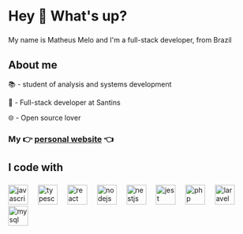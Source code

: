 <h1 align="left">Hey 👋 What's up?</h1>

###

<p align="left">My name is Matheus Melo and I'm a full-stack developer, from Brazil</p>

###

<h2 align="left">About me</h2>
<p align="left">📚 - student of analysis and systems development</p>
<p align="left">💼 - Full-stack developer at Santins</p>
<p align="left">🌐 - Open source lover</p>

###

<h3 align="left">My 👉 <a href="https://matheuspmelo.github.io/" target="_blank">personal website</a> 👈</h3>

###

<h2 align="left">I code with</h2>

###

<div align="left">
  <img src="https://cdn.jsdelivr.net/gh/devicons/devicon/icons/javascript/javascript-original.svg" height="40" alt="javascript logo"  />
  <img width="12" />
  <img src="https://cdn.jsdelivr.net/gh/devicons/devicon/icons/typescript/typescript-original.svg" height="40" alt="typescript logo"  />
  <img width="12" />
  <img src="https://cdn.jsdelivr.net/gh/devicons/devicon/icons/react/react-original.svg" height="40" alt="react logo"  />
  <img width="12" />
  <img src="https://cdn.jsdelivr.net/gh/devicons/devicon/icons/nodejs/nodejs-original.svg" height="40" alt="nodejs logo"  />
  <img width="12" />
  <img src="https://cdn.jsdelivr.net/gh/devicons/devicon/icons/nestjs/nestjs-plain.svg" height="40" alt="nestjs logo"  />
  <img width="12" />
  <img src="https://cdn.jsdelivr.net/gh/devicons/devicon/icons/jest/jest-plain.svg" height="40" alt="jest logo"  />
  <img width="12" />
  <img src="https://cdn.jsdelivr.net/gh/devicons/devicon/icons/php/php-original.svg" height="40" alt="php logo"/>
  <img width="12" />
  <img src="https://cdn.jsdelivr.net/gh/devicons/devicon/icons/laravel/laravel-plain-wordmark.svg" height="40" alt="laravel logo"/>
  <img width="12" />
  <img src="https://cdn.jsdelivr.net/gh/devicons/devicon/icons/mysql/mysql-plain.svg"  height="40" alt="mysql logo"/>
</div>

###
